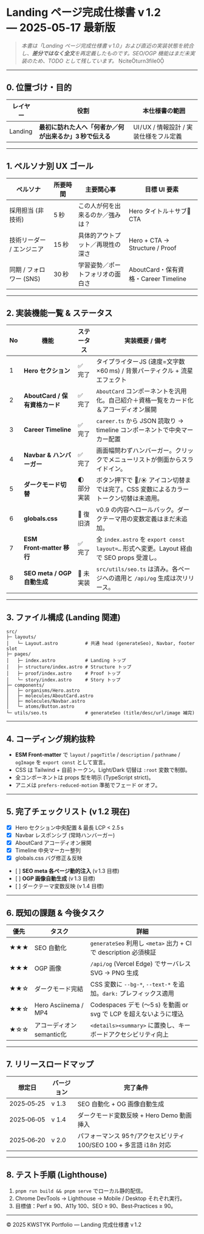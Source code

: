 # Landing ページ完成仕様書 **v 1.2 — 2025‑05‑17 最新版**

> *本書は「Landing ページ完成仕様書 v 1.0」および直近の実装状態を統合し、**差分ではなく全文**を再定義したものです。SEO/OGP 機能はまだ未実装のため、TODO として残しています。* citeturn3file0

---

## 0. 位置づけ・目的

| レイヤー    | 役割                              | 本仕様書の範囲                    |
| ------- | ------------------------------- | -------------------------- |
| Landing | **最初に訪れた人へ「何者か／何が出来るか」3 秒で伝える** | UI / UX / 情報設計 / 実装仕様をフル定義 |

---

## 1. ペルソナ別 UX ゴール

| ペルソナ             | 所要時間 | 主要関心事            | 目標 UI 要素                       |
| ---------------- | ---- | ---------------- | ------------------------------ |
| 採用担当 (非技術)       | 5 秒  | この人が何を出来るのか／強みは？ | Hero タイトル＋サブ🤝CTA              |
| 技術リーダー / エンジニア   | 15 秒 | 具体的アウトプット／再現性の深さ | Hero + CTA → Structure / Proof |
| 同期 / フォロワー (SNS) | 30 秒 | 学習姿勢／ポートフォリオの面白さ | AboutCard・保有資格・Career Timeline |

---

## 2. 実装機能一覧 & ステータス

| No | 機能                      | ステータス   | 実装概要 / 備考                                                                 |
| -- | ----------------------- | ------- | ------------------------------------------------------------------------- |
| 1  | **Hero セクション**          | ✅ 完了    | タイプライター JS (速度=⽂字数×60 ms) / 背景パーティクル + 流星エフェクト                            |
| 2  | **AboutCard / 保有資格カード** | ✅ 完了    | `AboutCard` コンポーネントを汎用化。自己紹介＋資格一覧をカード化＆アコーディオン展開                          |
| 3  | **Career Timeline**     | ✅ 完了    | `career.ts` から JSON 読取り → timeline コンポーネントで中央マーカー配置                       |
| 4  | **Navbar & ハンバーガー**     | ✅ 完了    | 画面幅問わずハンバーガー。クリックでメニューリストが側面からスライドイン。                                     |
| 5  | **ダークモード切替**            | 🌓 部分実装 | ボタン押下で 🌙/☀️ アイコン切替までは完了。CSS 変数によるカラートークン切替は未適用。                          |
| 6  | **globals.css**         | 🔄 復旧済  | v0.9 の内容へロールバック。ダークテーマ用の変数定義はまだ未追加。                                       |
| 7  | **ESM Front‑matter 移行** | ✅ 完了    | 全 `index.astro` を `export const layout=…` 形式へ変更。Layout 経由で SEO props 受渡し。 |
| 8  | **SEO meta / OGP 自動生成** | 🚧 未実装  | `src/utils/seo.ts` は済み。各ページへの適用と `/api/og` 生成は次リリース。                      |

---

## 3. ファイル構成 (Landing 関連)

```
src/
├─ layouts/
│   └─ Layout.astro          # 共通 head (generateSeo), Navbar, footer slot
├─ pages/
│   ├─ index.astro           # Landing トップ
│   ├─ structure/index.astro # Structure トップ
│   ├─ proof/index.astro     # Proof トップ
│   └─ story/index.astro     # Story トップ
├─ components/
│   ├─ organisms/Hero.astro
│   ├─ molecules/AboutCard.astro
│   ├─ molecules/Navbar.astro
│   └─ atoms/Button.astro
└─ utils/seo.ts              # generateSeo (title/desc/url/image 補完)
```

---

## 4. コーディング規約抜粋

* **ESM Front‑matter** で `layout` / `pageTitle` / `description` / `pathname` / `ogImage` を `export const` として宣言。
* CSS は Tailwind + 自前トークン。Light/Dark 切替は `:root` 変数で制御。
* 全コンポーネントは props 型を明示 (TypeScript strict)。
* アニメは `prefers-reduced-motion` 準拠でフェード or オフ。

---

## 5. 完了チェックリスト (v 1.2 現在)

* [x] Hero セクション中央配置 & 最長 LCP < 2.5 s
* [x] Navbar レスポンシブ (常時ハンバーガー)
* [x] AboutCard アコーディオン展開
* [x] Timeline 中央マーカー整列
* [x] globals.css バグ修正＆反映
* \[ ] **SEO meta 各ページ動的注入** (v 1.3 目標)
* \[ ] **OGP 画像自動生成** (v 1.3 目標)
* \[ ] ダークテーマ変数反映 (v 1.4 目標)

---

## 6. 既知の課題 & 今後タスク

| 優先  | タスク                  | 詳細                                                    |
| --- | -------------------- | ----------------------------------------------------- |
| ★★★ | SEO 自動化              | `generateSeo` 利用し `<meta>` 出力 + CI で description 必須検証 |
| ★★★ | OGP 画像               | `/api/og` (Vercel Edge) でサーバレス SVG → PNG 生成           |
| ★★☆ | ダークモード完結             | CSS 変数に `--bg-*`, `--text-*` を追加。`dark:` プレフィックス適用    |
| ★★☆ | Hero Asciinema / MP4 | Codespaces デモ (〜5 s) を動画 or svg で LCP を超えないように埋込      |
| ★☆☆ | アコーディオン semantic化    | `<details><summary>` に置換し、キーボードアクセシビリティ向上             |

---

## 7. リリースロードマップ

| 想定日        | バージョン | 完了条件                                           |
| ---------- | ----- | ---------------------------------------------- |
| 2025‑05‑25 | v 1.3 | SEO 自動化 + OG 画像自動生成                            |
| 2025‑06‑05 | v 1.4 | ダークモード変数反映 + Hero Demo 動画挿入                    |
| 2025‑06‑20 | v 2.0 | パフォーマンス 95↑/アクセスビリティ 100/SEO 100 + 多言語 i18n 対応 |

---

## 8. テスト手順 (Lighthouse)

1. `pnpm run build && pnpm serve` でローカル静的配信。
2. Chrome DevTools → Lighthouse → Mobile / Desktop それぞれ実行。
3. 目標値：Perf ≥ 90、A11y 100、SEO ≥ 90、Best‑Practices ≥ 90。

---

© 2025 KWSTYK Portfolio — Landing 完成仕様書 v 1.2
